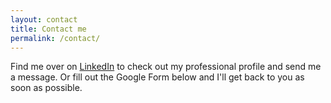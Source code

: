 ```yaml
---
layout: contact
title: Contact me
permalink: /contact/
---
```


Find me over on [LinkedIn](https://www.linkedin.com/in/kit-france-a1a3b874) to check out my professional profile and send me a message. Or fill out the Google Form below and I'll get back to you as soon as possible.
